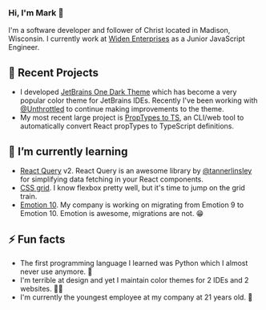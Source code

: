 ### Hi, I'm Mark 👋

I'm a software developer and follower of Christ located in Madison, Wisconsin. I currently work at [Widen Enterprises](https://github.com/Widen) as a Junior JavaScript Engineer.

## 🔭 Recent Projects

- I developed [JetBrains One Dark Theme](https://github.com/one-dark/jetbrains-one-dark-theme) which has become a very popular color theme for JetBrains IDEs. Recently I've been working with [@Unthrottled](http://github.com/Unthrottled) to continue making improvements to the theme.
- My most recent large project is [PropTypes to TS](https://github.com/mskelton/prop-types-to-ts), an CLI/web tool to automatically convert React propTypes to TypeScript definitions.

## 🌱 I’m currently learning

- [React Query](https://github.com/tannerlinsley/react-query) v2. React Query is an awesome library by [@tannerlinsley](http://github.com/tannerlinsley) for simplifying data fetching in your React components.
- [CSS grid](https://developer.mozilla.org/en-US/docs/Web/CSS/CSS_Grid_Layout). I know flexbox pretty well, but it's time to jump on the grid train.
- [Emotion 10](https://emotion.sh). My company is working on migrating from Emotion 9 to Emotion 10. Emotion is awesome, migrations are not. 😁

## ⚡ Fun facts

- The first programming language I learned was Python which I almost never use anymore. 🐍
- I'm terrible at design and yet I maintain color themes for 2 IDEs and 2 websites. 🤷‍♂️
- I'm currently the youngest employee at my company at 21 years old. 👶
